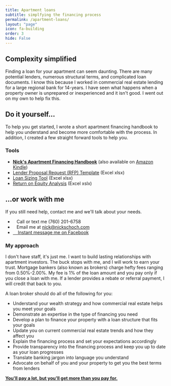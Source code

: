 ```yaml
---
title: Apartment loans
subtitle: simplfying the financing process
permalink: /apartment-loans/
layout: "page"
icon: fa-building
order: 3
hide: False
---
```


## Complexity simplified

Finding a loan for your apartment can seem daunting. There are many potential lenders, numerous structural terms, and complicated loan documents. I know this because I worked in commercial real estate lending for a large regional bank for 14-years. I have seen what happens when a property owner is unprepared or inexperienced and it isn't good. I went out on my own to help fix this.

## Do it yourself...

To help you get started, I wrote a short apartment financing handbook to help you understand and become more comfortable with the process. In addition, I created a few straight forward tools to help you.

### Tools

* <strong><a href="https://docs.google.com/document/d/1Hh88uulr4cx1z96cWSVhvVIhE5TzPA1JME4xABIYeq8/export?format=pdf" target="_blank">Nick's Apartment Financing Handbook</a></strong> (also available on <a href="http://a.co/d/5D3XQEC" target="_blank">Amazon Kindle</a>)
* <a href="https://docs.google.com/spreadsheets/d/e/2PACX-1vQXrP0GSoasx_ALPOFdpapvlMiNtOy43f0bKbzw-NJ8jilX_RU6QmRf1SXKHtTvLCByaMs3WxVjXYGN/pub?output=xlsx">Lender Proposal Request (RFP) Template</a> (Excel xlsx)
* <a href="https://docs.google.com/spreadsheets/d/e/2PACX-1vSsN0SBMozjRHXJiOk_Qn794slvOl66mMHkNei_vrdeZfUj7oFkD_PBIBmdTIWaWqsdVI64ZUNISFLt/pub?output=xlsx" target="_blank">Loan Sizing Tool</a> (Excel xlsx)
* <a href="https://docs.google.com/spreadsheets/d/e/2PACX-1vS5Wl6dQEINb2xBLL4Oieg0VWDtDWQcpu64t0WUX7v8MFkdyGXWvKJ7PnV2D7oRcZ05z48qiq_bBojB/pub?output=xlsx" target="_blank">Return on Equity Analysis</a> (Excel xslx)

## ...or work with me
If you still need help, contact me and we'll talk about your needs.

* <i class="fas fa-phone"></i>&nbsp;&nbsp;&nbsp;Call or text me (760) 201-6758
* <i class="fas fa-envelope"></i>&nbsp;&nbsp;&nbsp;Email me at <a href="mailto:nick@nickschoch.com?subject=Apartment Loan" target="_blank" rel="noopener">nick@nickschoch.com</a>
* <a href="https://m.me/the.nick.schoch" target="_blank" rel="noopener"><i class="fab fa-facebook-messenger"></i>&nbsp;&nbsp;&nbsp;&nbsp;Instant message me on Facebook</a>

### My approach
I don't have staff, it's just me. I want to build lasting relationships with apartment investors. The buck stops with me, and I will work to earn your trust. Mortgage bankers (also known as brokers) charge hefty fees ranging from 0.50%-2.00%. My fee is 1% of the loan amount and you pay only if you close a loan with me. If a lender provides a rebate or referral payment, I will credit that back to you.

A loan broker should do all of the following for you:
* Understand your wealth strategy and how commercial real estate helps you meet your goals
* Demonstrate an expertise in the type of financing you need
* Develop a plan to finance your property with a loan structure that fits your goals
* Update you on current commercial real estate trends and how they affect you
* Explain the financing process and set your expectations accordingly
* Provide transparency into the financing process and keep you up to date as your loan progresses
* Translate banking jargon into language you understand
* Advocate on behalf of you and your property to get you the best terms from lenders

<a href="https://seths.blog/2018/07/youll-pay-a-lot-but-youll-get-more-than-you-paid-for/" target="_blank">**You'll pay a lot, but you'll get more than you pay for.**</a>
